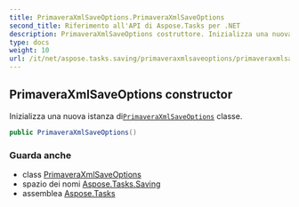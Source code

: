 ```yaml
---
title: PrimaveraXmlSaveOptions.PrimaveraXmlSaveOptions
second_title: Riferimento all'API di Aspose.Tasks per .NET
description: PrimaveraXmlSaveOptions costruttore. Inizializza una nuova istanza diPrimaveraXmlSaveOptions classe.
type: docs
weight: 10
url: /it/net/aspose.tasks.saving/primaveraxmlsaveoptions/primaveraxmlsaveoptions/
---
```

## PrimaveraXmlSaveOptions constructor

Inizializza una nuova istanza di[`PrimaveraXmlSaveOptions`](../) classe.

```csharp
public PrimaveraXmlSaveOptions()
```

### Guarda anche

* class [PrimaveraXmlSaveOptions](../)
* spazio dei nomi [Aspose.Tasks.Saving](../../primaveraxmlsaveoptions/)
* assemblea [Aspose.Tasks](../../../)


